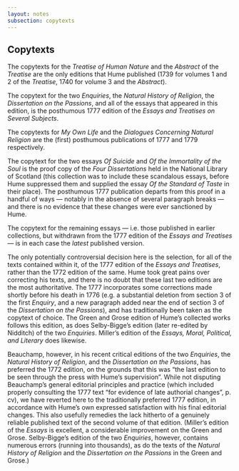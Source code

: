 ```yaml
---
layout: notes
subsection: copytexts
---
```

## Copytexts

The copytexts for the <i>Treatise of Human Nature</i> and the <i>Abstract</i> of the <i>Treatise</i> are the only editions that Hume published (1739 for volumes 1 and 2 of the <i>Treatise</i>, 1740 for volume 3 and the <i>Abstract</i>).

The copytext for the two <i>Enquiries</i>, the <i>Natural History of Religion</i>, the <i>Dissertation on the Passions</i>, and all of the essays that appeared in this edition, is the posthumous 1777 edition of the <i>Essays and Treatises on Several Subjects</i>.

The copytexts for <i>My Own Life</i> and the <i>Dialogues Concerning Natural Religion</i> are the (first) posthumous publications of 1777 and 1779 respectively.

The copytext for the two essays <i>Of Suicide</i> and <i>Of the Immortality of the Soul</i> is the proof copy of the <i>Four Dissertations</i> held in the National Library of Scotland (this collection was to include these scandalous essays, before Hume suppressed them and supplied the essay <i>Of the Standard of Taste</i> in their place). The posthumous 1777 publication departs from this proof in a handful of ways — notably in the absence of several paragraph breaks — and there is no evidence that these changes were ever sanctioned by Hume.

The copytext for the remaining essays — i.e. those published in earlier collections, but withdrawn from the 1777 edition of the <i>Essays and Treatises</i> — is in each case the <em>latest</em> published version.

The only potentially controversial decision here is the selection, for all of the texts contained within it, of the 1777 edition of the <i>Essays and Treatises</i>, rather than the 1772 edition of the same. Hume took great pains over correcting his texts, and there is no doubt that these last two editions are the most authoritative. The 1777 incorporates some corrections made shortly before his death in 1776 (e.g. a substantial deletion from section 3 of the first <i>Enquiry</i>, and a new paragraph added near the end of section 3 of the <i>Dissertation on the Passions</i>), and has traditionally been taken as the copytext of choice. The Green and Grose edition of Hume’s collected works follows this edition, as does Selby-Bigge’s edition (later re-edited by Nidditch) of the two <i>Enquiries</i>. Miller’s edition of the <i>Essays, Moral, Political, and Literary</i> does likewise.

Beauchamp, however, in his recent critical editions of the two <i>Enquiries</i>, the <i>Natural History of Religion</i>, and the <i>Dissertation on the Passions</i>, has preferred the 1772 edition, on the grounds that this was “the last edition to be seen through the press with Hume’s supervision”. While not disputing Beauchamp’s general editorial principles and practice (which included properly consulting the 1777 text “for evidence of late authorial changes”, p. cv), we have reverted here to the traditionally preferred 1777 edition, in accordance with Hume’s own expressed satisfaction with his final editorial changes. This also usefully remedies the lack hitherto of a genuinely reliable published text of the second volume of that edition. (Miller’s edition of the <i>Essays</i> is excellent, a considerable improvement on the Green and Grose. Selby-Bigge’s edition of the two <i>Enquiries</i>, however, contains numerous errors (running into thousands), as do the texts of the <i>Natural History of Religion</i> and the <i>Dissertation on the Passions</i> in the Green and Grose.)
